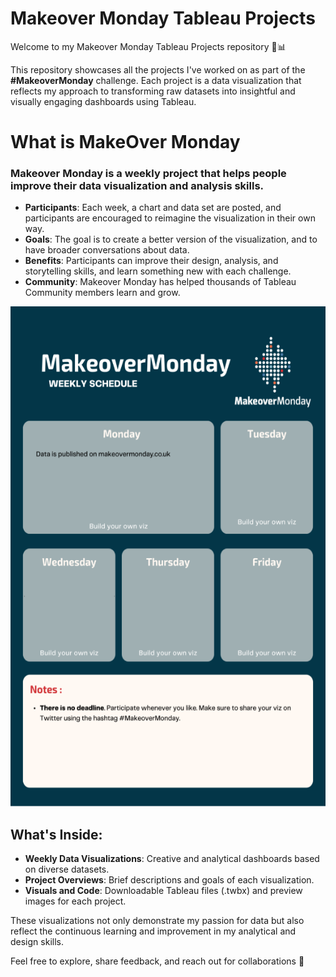 # Makeover Monday Tableau Projects
Welcome to my Makeover Monday Tableau Projects repository 🎨📊

This repository showcases all the projects I've worked on as part of the **#MakeoverMonday** challenge. Each project is a data visualization that reflects my approach to transforming raw datasets into insightful and visually engaging dashboards using Tableau.

# What is MakeOver Monday
### Makeover Monday is a weekly project that helps people improve their data visualization and analysis skills. 
- **Participants**: Each week, a chart and data set are posted, and participants are encouraged to reimagine the visualization in their own way.
- **Goals**: The goal is to create a better version of the visualization, and to have broader conversations about data.
- **Benefits**: Participants can improve their design, analysis, and storytelling skills, and learn something new with each challenge.
- **Community**: Makeover Monday has helped thousands of Tableau Community members learn and grow.

<div align="center">
    <img src="https://github.com/mohd-muddassir99/MakeoverMonday-TableauProjects/blob/main/MOM%20PIc.png" width="600px" height="800px">
</div> 


## What's Inside:
- **Weekly Data Visualizations**: Creative and analytical dashboards based on diverse datasets.
- **Project Overviews**: Brief descriptions and goals of each visualization.
- **Visuals and Code**: Downloadable Tableau files (.twbx) and preview images for each project.

These visualizations not only demonstrate my passion for data but also reflect the continuous learning and improvement in my analytical and design skills. 

Feel free to explore, share feedback, and reach out for collaborations 📍


